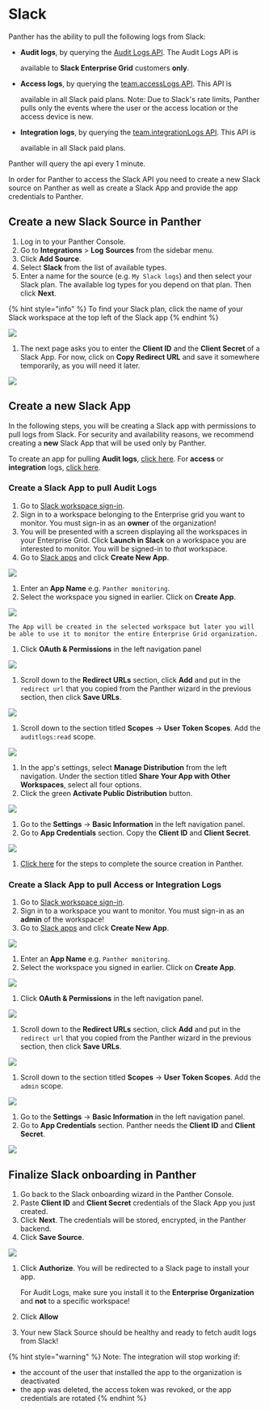 # Slack

Panther has the ability to pull the following logs from Slack:

*   **Audit logs**, by querying the [Audit Logs API](https://api.slack.com/admins/audit-logs). The Audit Logs API is

    available to **Slack Enterprise Grid** customers **only**.
*   **Access logs**, by querying the [team.accessLogs API](https://api.slack.com/methods/team.accessLogs). This API is

    available in all Slack paid plans. Note: Due to Slack's rate limits, Panther pulls only the events where the user or the access location or the access device is new.
*   **Integration logs**, by querying the [team.integrationLogs API](https://api.slack.com/methods/team.integrationLogs). This API is

    available in all Slack paid plans.

Panther will query the api every 1 minute.

In order for Panther to access the Slack API you need to create a new Slack source on Panther as well as create a Slack App and provide the app credentials to Panther.

## Create a new Slack Source in Panther

1. Log in to your Panther Console.
2. Go to **Integrations** > **Log** **Sources** from the sidebar menu.
3. Click **Add Source**.
4. Select **Slack** from the list of available types.
5. Enter a name for the source (e.g. `My Slack logs`) and then select your Slack plan. The available log types for you depend on that plan. Then click **Next**.

{% hint style="info" %}
To find your Slack plan, click the name of your Slack workspace at the top left of the Slack app
{% endhint %}

![](../../.gitbook/assets/slack-name-plan.png)

1. The next page asks you to enter the **Client ID** and the **Client Secret** of a Slack App. For now, click on **Copy Redirect URL** and save it somewhere temporarily, as you will need it later.

![](../../.gitbook/assets/slack-setup-page2.png)

## Create a new Slack App

In the following steps, you will be creating a Slack app with permissions to pull logs from Slack. For security and availability reasons, we recommend creating a **new** Slack App that will be used only by Panther.

To create an app for pulling **Audit logs**, [click here](slack.md#audit-logs). For **access** or **integration** logs, [click here](slack.md#access-logs).

### Create a Slack App to pull Audit Logs <a href="#audit-logs" id="audit-logs"></a>

1. Go to [Slack workspace sign-in](https://slack.com/workspace-signin).
2. Sign in to a workspace belonging to the Enterprise grid you want to monitor. You must sign-in as an **owner** of the organization!
3. You will be presented with a screen displaying all the workspaces in your Enterprise Grid. Click **Launch in Slack** on a workspace you are interested to monitor. You will be signed-in to _that_ workspace.
4. Go to [Slack apps](https://api.slack.com/apps) and click **Create New App**.

![](../../.gitbook/assets/slack-setup-page3.png)

1. Enter an **App Name** e.g. `Panther monitoring`.
2. Select the workspace you signed in earlier. Click on **Create App**.

![](../../.gitbook/assets/slack-setup-page4.png)

```
The App will be created in the selected workspace but later you will be able to use it to monitor the entire Enterprise Grid organization.
```

1. Click **OAuth & Permissions** in the left navigation panel

![](../../.gitbook/assets/slack-setup-page5.png)

1. Scroll down to the **Redirect URLs** section, click **Add** and put in the `redirect url` that you copied from the Panther wizard in the previous section, then click **Save URLs**.

![](../../.gitbook/assets/slack-setup-page6.png)

1. Scroll down to the section titled **Scopes** -> **User Token Scopes**. Add the `auditlogs:read` scope.

![](../../.gitbook/assets/slack-setup-page7.png)

1. In the app's settings, select **Manage Distribution** from the left navigation. Under the section titled **Share Your App with Other Workspaces**, select all four options.
2. Click the green **Activate Public Distribution** button.

![](../../.gitbook/assets/slack-setup-page8.png)

1. Go to the **Settings** -> **Basic Information** in the left navigation panel.
2. Go to **App Credentials** section. Copy the **Client ID** and **Client Secret**.

![](../../.gitbook/assets/slack-setup-page9.png)

1. [Click here](slack.md#finalize) for the steps to complete the source creation in Panther.

### Create a Slack App to pull Access or Integration Logs <a href="#access-logs" id="access-logs"></a>

1. Go to [Slack workspace sign-in](https://slack.com/workspace-signin).
2. Sign in to a workspace you want to monitor. You must sign-in as an **admin** of the workspace!
3. Go to [Slack apps](https://api.slack.com/apps) and click **Create New App**.

![](../../.gitbook/assets/slack-setup-page3.png)

1. Enter an **App Name** e.g. `Panther monitoring`.
2. Select the workspace you signed in earlier. Click on **Create App**.

![](../../.gitbook/assets/slack-setup-page4.png)

1. Click **OAuth & Permissions** in the left navigation panel.

![](../../.gitbook/assets/slack-setup-page5.png)

1. Scroll down to the **Redirect URLs** section, click **Add** and put in the `redirect url` that you copied from the Panther wizard in the previous section, then click **Save URLs**.

![](../../.gitbook/assets/slack-setup-page6.png)

1. Scroll down to the section titled **Scopes** -> **User Token Scopes**. Add the `admin` scope.

![](../../.gitbook/assets/slack-setup-admin-scope.png)

1. Go to the **Settings** -> **Basic Information** in the left navigation panel.
2. Go to **App Credentials** section. Panther needs the **Client ID** and **Client Secret**.

![](../../.gitbook/assets/slack-setup-page9.png)

## Finalize Slack onboarding in Panther <a href="#finalize" id="finalize"></a>

1. Go back to the Slack onboarding wizard in the Panther Console.
2. Paste **Client ID** and **Client Secret** credentials of the Slack App you just created.
3. Click **Next**. The credentials will be stored, encrypted, in the Panther backend.
4. Click **Save Source**.

![](../../.gitbook/assets/slack-setup-page10.png)

1.  Click **Authorize**. You will be redirected to a Slack page to install your app.

    For Audit Logs, make sure you install it to the **Enterprise Organization** and **not** to a specific workspace!
2. Click **Allow**
3. Your new Slack Source should be healthy and ready to fetch audit logs from Slack!

{% hint style="warning" %}
Note: The integration will stop working if:

* the account of the user that installed the app to the organization is deactivated
* the app was deleted, the access token was revoked, or the app credentials are rotated
{% endhint %}
